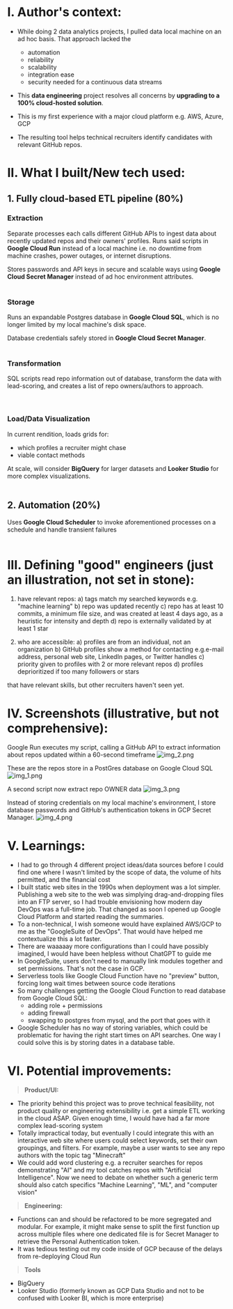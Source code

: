 # I. Author's context:
- While doing 2 data analytics projects, I pulled data local machine on an ad hoc basis. That approach lacked the
  - automation
  - reliability
  - scalability
  - integration ease
  - security needed for a continuous data streams


- This __data engineering__ project resolves all concerns by __upgrading to a 100% cloud-hosted solution__.


- This is my first experience with a major cloud platform e.g. AWS, Azure, GCP


- The resulting tool helps technical recruiters identify candidates with relevant GitHub repos.


# II. What I built/New tech used:
## 1. Fully cloud-based ETL pipeline (80%)
### Extraction
Separate processes each calls different GitHub APIs to ingest data about recently updated repos and their owners' profiles. Runs said scripts in __Google Cloud Run__ instead of a local machine i.e. no downtime from machine crashes, power outages, or internet disruptions.

Stores passwords and API keys in secure and scalable ways using __Google Cloud Secret Manager__ instead of ad hoc environment attributes.
<br>
<br>
### Storage
Runs an expandable Postgres database in __Google Cloud SQL__, which is no longer limited by my local machine's disk space.

Database credentials safely stored in __Google Cloud Secret Manager__.
<br>
<br>
### Transformation
SQL scripts read repo information out of database, transform the data with lead-scoring, and creates a list of repo owners/authors to approach.   
<br>
<br>
### Load/Data Visualization
In current rendition, loads grids for:
* which profiles a recruiter might chase 
* viable contact methods

At scale, will consider __BigQuery__ for larger datasets and __Looker Studio__ for more complex visualizations.
<br>
<br>

## 2. Automation (20%)
Uses __Google Cloud Scheduler__ to invoke aforementioned processes on a schedule and handle transient failures
<br>
<br>

# III. Defining "good" engineers (just an illustration, not set in stone):
1. have relevant repos:
   a) tags match my searched keywords e.g. "machine learning"
   b) repo was updated recently
   c) repo has at least 10 commits, a minimum file size, and was created at least 4 days ago, as a heuristic for intensity and depth 
   d) repo is externally validated by at least 1 star

2. who are accessible:
   a) profiles are from an individual, not an organization
   b) GitHub profiles show a method for contacting e.g.e-mail address, personal web site, LinkedIn pages, or Twitter handles
   c) priority given to profiles with 2 or more relevant repos 
   d) profiles deprioritized if too many followers or stars

that have relevant skills, but other recruiters haven't seen yet.

# IV. Screenshots (illustrative, but not comprehensive):

Google Run executes my script, calling a GitHub API to extract information about repos updated within a 60-second timeframe
![img_2.png](img_2.png)



These are the repos store in a PostGres database on Google Cloud SQL
![img_1.png](img_1.png)



A second script now extract repo OWNER data
![img_3.png](img_3.png)



Instead of storing credentials on my local machine's environment, I store database passwords and GitHub's authentication tokens in GCP Secret Manager.
![img_4.png](img_4.png)




# V. Learnings:
- I had to go through 4 different project ideas/data sources before I could find one where I wasn't limited by the scope of data, the volume of hits permitted, and the financial cost
- I built static web sites in the 1990s when deployment was a lot simpler. Publishing a web site to the web was simplying drag-and-dropping files into an FTP server, so I had trouble envisioning how modern day DevOps was a full-time job. That changed as soon I opened up Google Cloud Platform and started reading the summaries.
- To a non-technical, I wish someone would have explained AWS/GCP to me as the "GoogleSuite of DevOps". That would have helped me contextualize this a lot faster.
- There are waaaaay more configurations than I could have possibly imagined, I would have been helpless without ChatGPT to guide me
- In GoogleSuite, users don't need to manually link modules together and set permissions. That's not the case in GCP.
- Serverless tools like Google Cloud Function have no "preview" button, forcing long wait times between source code iterations
- So many challenges getting the Google Cloud Function to read database from Google Cloud SQL:
  - adding role + permissions
  - adding firewall
  - swapping to postgres from mysql, and the port that goes with it
- Google Scheduler has no way of storing variables, which could be problematic for having the right start times on API searches. One way I could solve this is by storing dates in a database table.

# VI. Potential improvements:
>**Product/UI:**<br>
- The priority behind this project was to prove technical feasibility, not product quality or engineering extensibility i.e. get a simple ETL working in the cloud ASAP. Given enough time, I would have had a far more complex lead-scoring system
- Totally impractical today, but eventually I could integrate this with an interactive web site where users could select keywords, set their own groupings, and filters. For example, maybe a user wants to see any repo authors with the topic tag "Minecraft"
- We could add word clustering e.g. a recruiter searches for repos demonstrating "AI" and my tool catches repos with "Artificial Intelligence". Now we need to debate on whether such a generic term should also catch specifics "Machine Learning", "ML", and "computer vision"

>**Engineering:**<br>
- Functions can and should be refactored to be more segregated and modular. For example, it might make sense to split the first function up across multiple files where one dedicated file is for Secret Manager to retrieve the Personal Authentication token.
- It was tedious testing out my code inside of GCP because of the delays from re-deploying Cloud Run


>**Tools**<br>
- BigQuery
- Looker Studio (formerly known as GCP Data Studio and not to be confused with Looker BI, which is more enterprise)